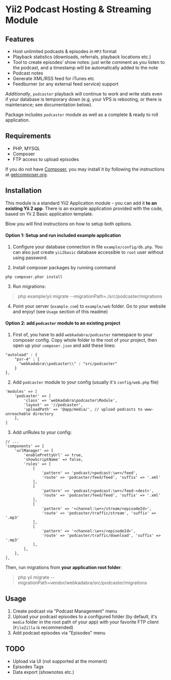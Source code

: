 # Yii2 Podcast Hosting & Streaming Module

## Features

* Host unlimited podcasts & episodes in `MP3` format
* Playback statistics (downloads, referrals, playback locations etc.)
* Tool to create episodes’ show notes: just write comment as you listen to the podcast, and a timestamp will be automatically added to the note
* Podcast notes
* Generate XML/RSS feed for iTunes etc
* Feedburner (or any external feed service) support

*Additionally*, `podcaster` playback will continue to work and write stats even if your database is temporary down (e.g. your VPS is rebooting, or there is maintenance; see documentation below).

Package includes `podcaster` module as well as a complete & ready to roll application. 

## Requirements

* PHP, MYSQL
* Composer
* FTP access to upload episodes

If you do not have [Composer](http://getcomposer.org/), you may install it by following the instructions
at [getcomposer.org](http://getcomposer.org/doc/00-intro.md#installation-nix).

## Installation

This module is a standard Yii2 Application module - you can add it **to an existing Yii 2 app**. There is an example 
application provided with the code, based on Yii 2 Basic application template. 

Blow you will find instructions on how to setup both options.

#### Option 1: Setup and run included example application

1. Configure your database connection in file `example/config/db.php`. You can also just create `yii2basic` database 
accessible to `root` user without using password.

2. Install composer packages by running command

~~~
php composer.phar install
~~~

3. Run migrations:

> php example/yii migrate --migrationPath=./src/podcaster/migrations

4. Point your server (`example.com`) to `example/web` folder. Go to your website and enjoy! (see `Usage` section of this readme)


#### Option 2: add `podcaster` module to an existing project

1. First of, you have to add `webkadabra/podcaster` namespace to your composer config. Copy whole folder to the root of 
your project, then open up your `composer.json` and add these lines:

```
"autoload" : {
    "psr-4" : {
      "webkadabra\\podcaster\\" : "src/podcaster"
    }
},
```

2. Add `podcaster` module to your config (usually it's `config/web.php` file)

```
'modules' => [
    'podcaster' => [
        'class' => 'webkadabra\podcaster\Module',
        'layout' => '//podcaster',
        'uploadPath' => '@app/media/', // upload podcasts to www-unreachable directory
    ],
]
```

3. Add urlRules to your config:

```
// ...
'components' => [
    'urlManager' => [
        'enablePrettyUrl' => true,
        'showScriptName' => false,
        'rules' => [
            [
                'pattern' => 'podcast/<podcast:\w+>/feed',
                'route' => 'podcaster/feed/feed', 'suffix' => '.xml'
            ],
            [
                'pattern' => 'podcast/<podcast:\w+>/feed-<dest>',
                'route' => 'podcaster/feed/feed', 'suffix' => '.xml'
            ],
            [
                'pattern' => '<channel:\w+>/stream/<episodeId>',
                'route' => 'podcaster/traffic/stream', 'suffix' => '.mp3'
            ],
            [
                'pattern' => '<channel:\w+>/<episodeId>',
                'route' => 'podcaster/traffic/download', 'suffix' => '.mp3'
            ],
        ],
    ],
],
```

Then, run migrations from **your application root folder**:

> php yii migrate --migrationPath=vendor/webkadabra/src/podcaster/migrations


## Usage

1. Create podcast via "Podcast Management" menu
2. Upload your podcast episodes to a configured folder (by default, it's `media` folder in the root path of your app) with your favorite FTP client (`FileZilla` is recommended)
3. Add podcast episodes via "Episodes" menu 

## TODO

* Upload via UI (not supported at the moment)
* Episodes Tags
* Data export (shownotes etc.)




